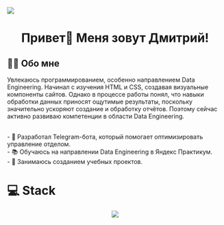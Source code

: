 <img src="https://github.com/Anmol-Baranwal/Cool-GIFs-For-GitHub/assets/74038190/d48893bd-0757-481c-8d7e-ba3e163feae7" />
</br>
<h1 align="center">Привет👋 Меня зовут Дмитрий!</h1>
<h2 align="left">👩‍💻  Обо мне</h2>
<p align="left">Увлекаюсь программированием, особенно направлением Data Engineering. Начинал с изучения HTML и CSS, создавая визуальные компоненты сайтов. Однако в процессе работы понял, что навыки обработки данных приносят ощутимые результаты, поскольку значительно ускоряют создание и обработку отчётов. Поэтому сейчас активно развиваю компетенции в области Data Engineering.</p>
<br>
- 🤖 Разработал Telegram-бота, который помогает оптимизировать управление отделом.<br>
- 📚 Обучаюсь на направлении Data Engineering в Яндекс Практикум.<br>
- 💼 Занимаюсь созданием учебных проектов.</p>

# 💻 Stack
<p align="center">
  <a href="https://go-skill-icons.vercel.app/">
    <img
      src="https://go-skill-icons.vercel.app/api/icons?i=python,git,githubpages,postgresql,sqlite,dbeaver,vscode,pycharm"
    />
  </a>
</p>


